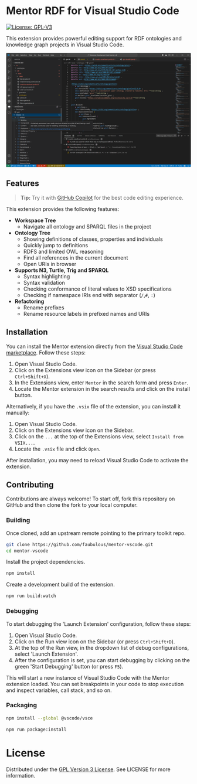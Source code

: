 # Mentor RDF for Visual Studio Code
[![License: GPL-V3](https://img.shields.io/badge/license-GPL3-brightgree)](./LICENSE)

This extension provides powerful editing support for RDF ontologies and knowledge graph projects in Visual Studio Code.

<img src="media/screenshot.png" alt="The Mentor extension showing the workspace explorer and the ontology definitions tree view.">

## Features
> **Tip:** Try it with <a href="https://marketplace.visualstudio.com/items?itemName=GitHub.copilot">GitHub Copilot</a> for the best code editing experience.

This extension provides the following features:

- **Workspace Tree**
  - Navigate all ontology and SPARQL files in the project
- **Ontology Tree**
  - Showing definitions of classes, properties and individuals
  - Quickly jump to definitions
  - RDFS and limited OWL reasoning
  - Find all references in the current document
  - Open URIs in browser
- **Supports N3, Turtle, Trig and SPARQL**
  - Syntax highlighting
  - Syntax validation
  - Checking conformance of literal values to XSD specifications
  - Checking if namespace IRIs end with separator (`/`,`#`, `:`)
- **Refactoring**
  - Rename prefixes
  - Rename resource labels in prefixed names and URIs

## Installation

You can install the Mentor extension directly from the [Visual Studio Code marketplace](https://marketplace.visualstudio.com/VSCode). Follow these steps:

1. Open Visual Studio Code.
2. Click on the Extensions view icon on the Sidebar (or press `Ctrl+Shift+X`).
3. In the Extensions view, enter `Mentor` in the search form and press `Enter`.
4. Locate the Mentor extension in the search results and click on the install button.

Alternatively, if you have the `.vsix` file of the extension, you can install it manually:

1. Open Visual Studio Code.
2. Click on the Extensions view icon on the Sidebar.
3. Click on the `...` at the top of the Extensions view, select `Install from VSIX...`.
4. Locate the `.vsix` file and click `Open`.

After installation, you may need to reload Visual Studio Code to activate the extension.

## Contributing

Contributions are always welcome! To start off, fork this repository on GitHub and then clone the fork to your local computer.

### Building

Once cloned, add an upstream remote pointing to the primary toolkit repo.

```bash
git clone https://github.com/faubulous/mentor-vscode.git
cd mentor-vscode
```

Install the project dependencies.

```bash
npm install
```

Create a development build of the extension.

```bash
npm run build:watch
```

### Debugging

To start debugging the 'Launch Extension' configuration, follow these steps:

1. Open Visual Studio Code.
2. Click on the Run view icon on the Sidebar (or press `Ctrl+Shift+D`).
3. At the top of the Run view, in the dropdown list of debug configurations, select 'Launch Extension'.
4. After the configuration is set, you can start debugging by clicking on the green 'Start Debugging' button (or press `F5`).

This will start a new instance of Visual Studio Code with the Mentor extension loaded. You can set breakpoints in your code to stop execution and inspect variables, call stack, and so on.

### Packaging 
```bash
npm install --global @vscode/vsce
```

```bash
npm run package:install
```

# License
Distributed under the [GPL Version 3 License](LICENSE). See LICENSE for more information.
